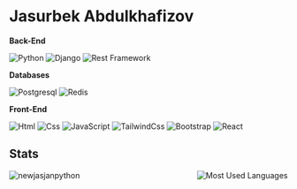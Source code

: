 # Jasurbek Abdulkhafizov


**Back-End**

![Python](https://img.shields.io/badge/Python-608BC1?style=for-the-badge&logo=python&logoColor=white)
![Django](https://img.shields.io/badge/Django-347928?style=for-the-badge&logo=django&logoColor=white)
![Rest Framework](https://img.shields.io/badge/Rest_Framework-FA4032?style=for-the-badge&logo=django&logoColor=white)

**Databases**

![Postgresql](https://img.shields.io/badge/PostgreSQL-316192?style=for-the-badge&logo=postgresql&logoColor=white)
![Redis](https://img.shields.io/badge/redis-%23DD0031.svg?&style=for-the-badge&logo=redis&logoColor=white)


**Front-End**

![Html](https://img.shields.io/badge/Html5-E34F26?style=for-the-badge&logo=html5&logoColor=white)
![Css](https://img.shields.io/badge/Css3-1572B6?style=for-the-badge&logo=css3&logoColor=white)
![JavaScript](https://img.shields.io/badge/JavaScript-FFEB55?style=for-the-badge&logo=javascript&logoColor=black)
![TailwindCss](https://img.shields.io/badge/TailwindCss-4379F2?style=for-the-badge&logo=tailwindcss&logoColor=white)
![Bootstrap](https://img.shields.io/badge/Bootstrap-7C00FE?style=for-the-badge&logo=bootstrap&logoColor=white)
![React](https://img.shields.io/badge/React-BFECFF?style=for-the-badge&logo=react&logoColor=black)



## Stats

<div>

<img align="left" src="https://github-readme-stats.vercel.app/api?username=newjasjanpython&show_icons=true&theme=tokyonight&hide_border=true&include_all_commits=true&count_private=true" alt="newjasjanpython" />

<img align="right" src="https://github-readme-stats.vercel.app/api/top-langs/?username=newjasjanpython&show_icons=true&theme=tokyonight&layout=pie&hide_border=true&count_private=true" alt="Most Used Languages" />

<div/>

